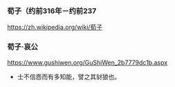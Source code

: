 ### 荀子（约前316年－约前237
https://zh.wikipedia.org/wiki/荀子
### 荀子·哀公
https://www.gushiwen.org/GuShiWen_2b7779dc1b.aspx
- 士不信悫而有多知能，譬之其豺狼也。